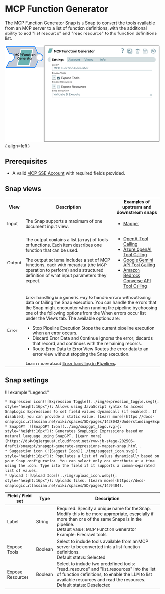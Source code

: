 # MCP Function Generator

The MCP Function Generator Snap is a Snap to convert the tools available from an MCP server to a list of function definitions, with the additional ability to add "list resource" and "read resource" to the function definitions list.

![MCP Function Generator screenshot](../img/mcp-function-generator.png){ align=left }

## Prerequisites

* A valid <a href="https://snaplogic.github.io/agentcreator-docs/snaps/mcp-sse-account/ ">MCP SSE Account</a> with required fields provided.

## Snap views
<table>
    <tr>
        <th>View</th>
        <th>Description</th>
        <th>Examples of upstream and downstream snaps</th>
    </tr>
    <tr>
        <td>Input</td>
        <td>The Snap supports a maximum of one document input view.</td>
        <td><ul><li><a href="https://docs-snaplogic.atlassian.net/wiki/spaces/SD/pages/1438286/Mapper">Mapper</a></li></ul></td>
    </tr>
    <tr>
        <td>Output</td>
        <td>The output contains a list (array) of tools or functions. Each item describes one function that can be used.

The output schema includes a set of MCP functions, each with metadata (the MCP operation to perform) and a structured definition of what input parameters they expect.</td>
        <td><ul><li><a href="https://docs.snaplogic.com/snaps/snaps-machine-learning/sp-openai-llm/snap-openai-tool-calling.html">OpenAI Tool Calling</a></li><li><a href="https://docs.snaplogic.com/snaps/snaps-machine-learning/sp-azure-openai-llm/snap-azure-openai-tool-calling.html">Azure OpenAI Tool Calling</a></li><li><a href="https://docs.snaplogic.com/snaps/snaps-machine-learning/sp-google-genai-llm/snap-gg-apc.html">Google Gemini API Tool Calling</a></li><li><a href="https://docs.snaplogic.com/snaps/snaps-machine-learning/sp-amazon-bedrock-llm/snap-ab-capi-tool-calling.html">Amazon Bedrock Converse API Tool Calling</a></li></ul></td>
    </tr>
    <tr>
        <td>Error</td>
        <td colspan="2">Error handling is a generic way to handle errors without losing data or failing the Snap execution. You can handle the errors that the Snap might encounter when running the pipeline by choosing one of the following options from the When errors occur list under the Views tab. The available options are:<ul><li>Stop Pipeline Execution Stops the current pipeline execution when an error occurs.</li><li>Discard Error Data and Continue Ignores the error, discards that record, and continues with the remaining records.</li><li>Route Error Data to Error View Routes the error data to an error view without stopping the Snap execution.</li></ul>Learn more about <a href="https://docs-snaplogic.atlassian.net/wiki/spaces/SD/pages/81526859">Error handling in Pipelines</a>.</td>
    </tr>
</table>

## Snap settings

!!! example "Legend:"

    * Expression icon(![Expression Toggle](../img/expression_toggle.svg){: style="height:16px"}): Allows using JavaScript syntax to access SnapLogic Expressions to set field values dynamicall (if enabled). If disabled, you can provide a static value. [Learn more](https://docs-snaplogic.atlassian.net/wiki/spaces/SD/pages/1438042/Understanding+Expressions+in+SnapLogic).
    * SnapGPT (![SnapGPT Icon](../img/snapgpt_logo.svg){: style="height:16px"}): Generates SnapLogic Expressions based on natural language using SnapGPT. [Learn more](https://d14w8g1erguuat.cloudfront.net/rvw-jb-stage-202506-draft1/snapgpt/snapgpt-generate-expressions-mapper-snap.html).
    * Suggestion icon (![Suggest Icon](../img/suggest_icon.svg){: style="height:16px"}): Populates a list of values dynamically based on your Snap configuration. You can select only one attribute at a time using the icon. Type into the field if it supports a comma-separated list of values.
    * Upload (![Upload Icon](../img/upload_icon.webp){: style="height:16px"}): Uploads files. [Learn more](https://docs-snaplogic.atlassian.net/wiki/spaces/SD/pages/1439404).

| Field / Field set | Type | Description |
| ----------------- | ---- | ----------- |
| Label | String | Required. Specify a unique name for the Snap. Modify this to be more appropriate, esepcially if more than one of the same Snaps is in the pipeline.<br/>Default value: MCP Function Generator<br/>Example: Firecrawl tools |
| Expose Tools | Boolean | Select to include tools available from an MCP server to be converted into a list function definitions.<br/>Default status: Selected |
| Expose Resources | Boolean | Select to include two predefined tools: "read_resource" and "list_resources" into the list of function definitions, to enable the LLM to list available resources and read the resources.<br/>Default status: Deselected |